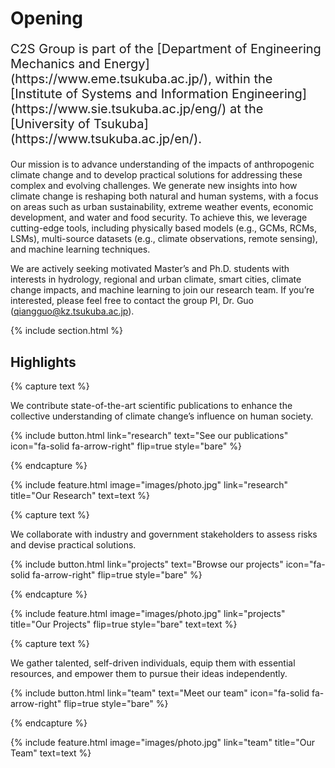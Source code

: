 ---
---

# Opening

<p style="font-size: 20px; font-weight: normal;">
C2S Group is part of the [Department of Engineering Mechanics and Energy](https://www.eme.tsukuba.ac.jp/), within the [Institute of Systems and Information Engineering](https://www.sie.tsukuba.ac.jp/eng/) at the [University of Tsukuba](https://www.tsukuba.ac.jp/en/).  

Our mission is to advance understanding of the impacts of anthropogenic climate change and to develop practical solutions for addressing these complex and evolving challenges.
We generate new insights into how climate change is reshaping both natural and human systems, with a focus on areas such as urban sustainability, extreme weather events, economic development, and water and food security. To achieve this, we leverage cutting-edge tools, including physically based models (e.g., GCMs, RCMs, LSMs), multi-source datasets (e.g., climate observations, remote sensing), and machine learning techniques.  

We are actively seeking motivated Master’s and Ph.D. students with interests in hydrology, regional and urban climate, smart cities, climate change impacts, and machine learning to join our research team. If you’re interested, please feel free to contact the group PI, Dr. Guo (qiangguo@kz.tsukuba.ac.jp).
</p>


{% include section.html %}

## Highlights

{% capture text %}

We contribute state-of-the-art scientific publications to enhance the collective understanding of climate change’s influence on human society.

{%
  include button.html
  link="research"
  text="See our publications"
  icon="fa-solid fa-arrow-right"
  flip=true
  style="bare"
%}

{% endcapture %}

{%
  include feature.html
  image="images/photo.jpg"
  link="research"
  title="Our Research"
  text=text
%}

{% capture text %}

We collaborate with industry and government stakeholders to assess risks and devise practical solutions.

{%
  include button.html
  link="projects"
  text="Browse our projects"
  icon="fa-solid fa-arrow-right"
  flip=true
  style="bare"
%}

{% endcapture %}

{%
  include feature.html
  image="images/photo.jpg"
  link="projects"
  title="Our Projects"
  flip=true
  style="bare"
  text=text
%}

{% capture text %}

We gather talented, self-driven individuals, equip them with essential resources, and empower them to pursue their ideas independently.

{%
  include button.html
  link="team"
  text="Meet our team"
  icon="fa-solid fa-arrow-right"
  flip=true
  style="bare"
%}

{% endcapture %}

{%
  include feature.html
  image="images/photo.jpg"
  link="team"
  title="Our Team"
  text=text
%}
